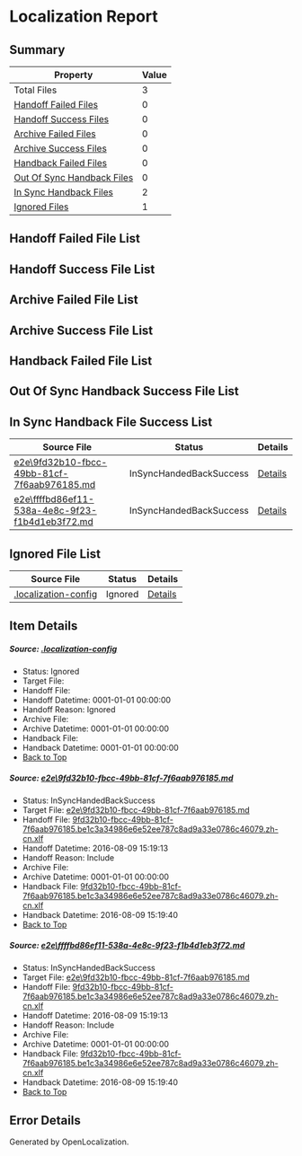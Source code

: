 # <a name='report-top'></a> Localization Report

## Summary
 Property | Value 
 -------- | ----- 
 Total Files | 3
[ Handoff Failed Files ](#handoff-failed-list)| 0
[ Handoff Success Files ](#handoff-success-list)| 0
[ Archive Failed Files ](#archive-failed-list)| 0
[ Archive Success Files ](#archive-success-list)| 0
[ Handback Failed Files ](#handback-failed-list)| 0
[ Out Of Sync Handback Files ](#outofsync-handback-success-list)| 0
[ In Sync Handback Files ](#insync-handback-success-list)| 2
[ Ignored Files ](#ignored-list)| 1

## <a name='handoff-failed-list'></a> Handoff Failed File List

## <a name='handoff-success-list'></a> Handoff Success File List

## <a name='archive-failed-list'></a> Archive Failed File List

## <a name='archive-success-list'></a> Archive Success File List

## <a name='handback-failed-list'></a> Handback Failed File List

## <a name='outofsync-handback-success-list'></a> Out Of Sync Handback Success File List

## <a name='insync-handback-success-list'></a> In Sync Handback File Success List
 Source File | Status | Details 
 ----------- | ------ | ------- 
 [e2e\9fd32b10-fbcc-49bb-81cf-7f6aab976185.md](https://github.com/OpenLocalizationTestOrg/oltest/blob/406a9a3e1097f1395dbfb0f5b1506db2884a269d/e2e/9fd32b10-fbcc-49bb-81cf-7f6aab976185.md) | InSyncHandedBackSuccess | [Details](#4de21c33fba4db7c8d65261be7ad4f88b8a5b8111)
 [e2e\ffffbd86ef11-538a-4e8c-9f23-f1b4d1eb3f72.md](https://github.com/OpenLocalizationTestOrg/oltest/blob/406a9a3e1097f1395dbfb0f5b1506db2884a269d/e2e/ffffbd86ef11-538a-4e8c-9f23-f1b4d1eb3f72.md) | InSyncHandedBackSuccess | [Details](#4de21c33fba4db7c8d65261be7ad4f88b8a5b8112)

## <a name='ignored-list'></a> Ignored File List
 Source File | Status | Details 
 ----------- | ------ | ------- 
 [.localization-config](https://github.com/OpenLocalizationTestOrg/oltest/blob/406a9a3e1097f1395dbfb0f5b1506db2884a269d/.localization-config) | Ignored | [Details](#3d4f252ac210baf56311d7e97dcc2db10974dbd20)

## Item Details
##### <a name='3d4f252ac210baf56311d7e97dcc2db10974dbd20'></a> Source: [.localization-config](https://github.com/OpenLocalizationTestOrg/oltest/blob/406a9a3e1097f1395dbfb0f5b1506db2884a269d/.localization-config)
* Status: Ignored
* Target File: 
* Handoff File: 
* Handoff Datetime: 0001-01-01 00:00:00
* Handoff Reason: Ignored
* Archive File: 
* Archive Datetime: 0001-01-01 00:00:00
* Handback File: 
* Handback Datetime: 0001-01-01 00:00:00
* [Back to Top](#report-top)

##### <a name='4de21c33fba4db7c8d65261be7ad4f88b8a5b8111'></a> Source: [e2e\9fd32b10-fbcc-49bb-81cf-7f6aab976185.md](https://github.com/OpenLocalizationTestOrg/oltest/blob/406a9a3e1097f1395dbfb0f5b1506db2884a269d/e2e/9fd32b10-fbcc-49bb-81cf-7f6aab976185.md)
* Status: InSyncHandedBackSuccess
* Target File: [e2e\9fd32b10-fbcc-49bb-81cf-7f6aab976185.md](https://github.com/OpenLocalizationTestOrg/ol-test-zhcn/blob/78cc4ad8ae85326c2ee1781e837858097e73268c/e2e/9fd32b10-fbcc-49bb-81cf-7f6aab976185.md)
* Handoff File: [9fd32b10-fbcc-49bb-81cf-7f6aab976185.be1c3a34986e6e52ee787c8ad9a33e0786c46079.zh-cn.xlf](https://github.com/OpenLocalizationTestOrg/olhandoff-e2e/blob/1264ab3d43fc3004c5caa65d35fca7bb283a3d4d/ol-handoff/OpenLocalizationTestOrg/ol-test-zhcn/ci/ht/9fd32b10-fbcc-49bb-81cf-7f6aab976185.be1c3a34986e6e52ee787c8ad9a33e0786c46079.zh-cn.xlf)
* Handoff Datetime: 2016-08-09 15:19:13
* Handoff Reason: Include
* Archive File: 
* Archive Datetime: 0001-01-01 00:00:00
* Handback File: [9fd32b10-fbcc-49bb-81cf-7f6aab976185.be1c3a34986e6e52ee787c8ad9a33e0786c46079.zh-cn.xlf](https://github.com/OpenLocalizationTestOrg/olhandback-e2e/blob/80d2ef718590ac7914b1a86f9bd18a79f11ecd5f/ol-handback/OpenLocalizationTestOrg/ol-test-zhcn/ci/ht/9fd32b10-fbcc-49bb-81cf-7f6aab976185.be1c3a34986e6e52ee787c8ad9a33e0786c46079.zh-cn.xlf)
* Handback Datetime: 2016-08-09 15:19:40
* [Back to Top](#report-top)

##### <a name='4de21c33fba4db7c8d65261be7ad4f88b8a5b8112'></a> Source: [e2e\ffffbd86ef11-538a-4e8c-9f23-f1b4d1eb3f72.md](https://github.com/OpenLocalizationTestOrg/oltest/blob/406a9a3e1097f1395dbfb0f5b1506db2884a269d/e2e/ffffbd86ef11-538a-4e8c-9f23-f1b4d1eb3f72.md)
* Status: InSyncHandedBackSuccess
* Target File: [e2e\9fd32b10-fbcc-49bb-81cf-7f6aab976185.md](https://github.com/OpenLocalizationTestOrg/ol-test-zhcn/blob/78cc4ad8ae85326c2ee1781e837858097e73268c/e2e/9fd32b10-fbcc-49bb-81cf-7f6aab976185.md)
* Handoff File: [9fd32b10-fbcc-49bb-81cf-7f6aab976185.be1c3a34986e6e52ee787c8ad9a33e0786c46079.zh-cn.xlf](https://github.com/OpenLocalizationTestOrg/olhandoff-e2e/blob/1264ab3d43fc3004c5caa65d35fca7bb283a3d4d/ol-handoff/OpenLocalizationTestOrg/ol-test-zhcn/ci/ht/9fd32b10-fbcc-49bb-81cf-7f6aab976185.be1c3a34986e6e52ee787c8ad9a33e0786c46079.zh-cn.xlf)
* Handoff Datetime: 2016-08-09 15:19:13
* Handoff Reason: Include
* Archive File: 
* Archive Datetime: 0001-01-01 00:00:00
* Handback File: [9fd32b10-fbcc-49bb-81cf-7f6aab976185.be1c3a34986e6e52ee787c8ad9a33e0786c46079.zh-cn.xlf](https://github.com/OpenLocalizationTestOrg/olhandback-e2e/blob/80d2ef718590ac7914b1a86f9bd18a79f11ecd5f/ol-handback/OpenLocalizationTestOrg/ol-test-zhcn/ci/ht/9fd32b10-fbcc-49bb-81cf-7f6aab976185.be1c3a34986e6e52ee787c8ad9a33e0786c46079.zh-cn.xlf)
* Handback Datetime: 2016-08-09 15:19:40
* [Back to Top](#report-top)


## Error Details

Generated by OpenLocalization.
